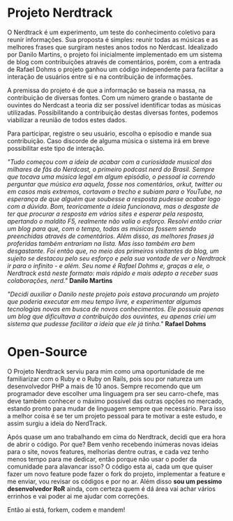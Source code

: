 # Projeto Nerdtrack

 O Nerdtrack é um experimento, um teste do conhecimento coletivo para reunir informações. Sua proposta é simples: reunir todas as músicas e as melhores frases que surgiram nestes anos todos no Nerdcast. Idealizado por Danilo Martins, o projeto foi inicialmente implementado em um sistema de blog com contribuições através de comentários, porém, com a entrada de Rafael Dohms o projeto ganhou um código independente para facilitar a interação de usuários entre si e na contribuição de informações.

A premissa do projeto é de que a informação se baseia na massa, na contribuição de diversas fontes. Com um número grande o bastante de ouvintes do Nerdcast a teoria diz ser possível identificar todas as músicas utilizadas. Possibilitando a contribuição destas diversas fontes, podemos viabilizar a reunião de todos estes dados.

Para participar, registre o seu usuário, escolha o epísodio e mande sua contribuição. Caso discorde de alguma música o sistema irá em breve possibilitar este tipo de interação.

*"Tudo começou com a ideia de acabar com a curiosidade musical dos milhares de fãs do Nerdcast, o primeiro podcast nerd do Brasil. Sempre que tocava uma música legal em algum episódio, o pessoal ia correndo perguntar que música era aquela, fosse nos comentários, orkut, twitter ou em casos mais extremos, cortavam o trecho e subiam para o YouTube, na esperança de que alguém que soubesse a resposta pudesse acabar logo com a dúvida. Bom, teoricamente a ideia funcionava, mas o desgaste de ter que procurar a resposta em vários sites e esperar pela resposta, apertando o maldito F5, realmente não valia o esforço. Resolvi então criar um blog para que, com o tempo, todas as músicas fossem sendo preenchidas através de comentários. Além disso, as melhores frases já proferidas também entrariam na lista. Mas isso também era bem desgastante. Foi então que, no meio dos primeiros visitantes do blog, um sujeito se destacou pelo seu esforço e pela sua vontade de ver o Nerdtrack ir para o infinito - e além. Seu nome é Rafael Dohms e, graças a ele, o Nerdtrack está neste formato: mais rápido e mais adepto a receber suas colaborações, nerd."*
**Danilo Martins**

*"Decidi auxiliar o Danilo neste projeto pois estava procurando um projeto que poderia executar em meu tempo livre, e experimentar algumas tecnologias novas em busca de novos conhecimentos. Ele possuia apenas um blog que dificultava a contribuição dos ouvintes, eu apenas criei um sistema que pudesse facilitar a ideia que ele já tinha."*
**Rafael Dohms**

# Open-Source

O Projeto Nerdtrack serviu para mim como uma oportunidade de me familiarizar com o Ruby e o Ruby on Rails, pois sou por natureza um desenvolvedor PHP a mais de 10 anos. Sempre recomendo que um programador deve escolher uma linguagem pra ser seu carro-chefe, mas deve também conhecer o máximo possível das outras opções no mercado, estando pronto para mudar de linguagem sempre que necessário. Para isso a melhor coisa é se ter um projeto pessoal para te motivar a este estudo, e assim surgiu a ideia do NerdTrack.

Após quase um ano trabalhando em cima do Nerdtrack, decidi que era hora de abrir o código. Por que? Bem venho recebendo inúmeras novas ideias para o site, novos features, melhorias dentre outras, e cada vez tenho menos tempo para me dedicar, então porque não usar o poder da comunidade para alavancar isso? O código esta ai, cada um que quiser fazer um novo feature pode fazer o fork do projeto, implementar a feature e me enviar, vou revisar os códigos e por no ar. Além disso **sou um pessimo desenvolvedor RoR** ainda, com certeza quem é dá área vai achar vários errinhos e vai poder ai me ajudar com correções.

Então ai está, forkem, codem e mandem!
